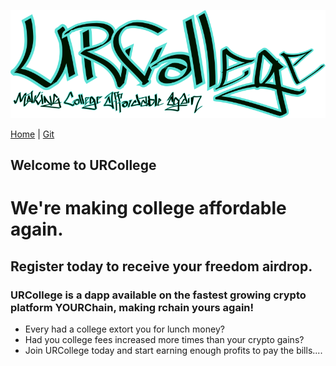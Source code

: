 ![Image](/urcollege1.png) 

[Home](https://urcollege.github.io/urcollege/)   |   [Git](https://github.com/URCOLLEGE/urcollege)

## Welcome to URCollege

# We're making college affordable again.
## Register today to receive your freedom airdrop.
### URCollege is a dapp available on the fastest growing crypto platform YOURChain, making rchain yours again!

- Every had a college extort you for lunch money?
- Had you college fees increased more times than your crypto gains?
- Join URCollege today and start earning enough profits to pay the bills....

